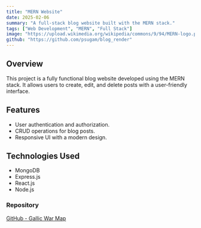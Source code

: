 ```yaml
---
title: "MERN Website"
date: 2025-02-06
summary: "A full-stack blog website built with the MERN stack."
tags: ["Web Development", "MERN", "Full Stack"]
image: "https://upload.wikimedia.org/wikipedia/commons/9/94/MERN-logo.png"
github: "https://github.com/psugam/blog_render"
---
```


## Overview
This project is a fully functional blog website developed using the MERN stack. It allows users to create, edit, and delete posts with a user-friendly interface.

## Features
- User authentication and authorization.
- CRUD operations for blog posts.
- Responsive UI with a modern design.

## Technologies Used
- MongoDB
- Express.js
- React.js
- Node.js

### Repository
[GitHub - Gallic War Map](https://github.com/psugam/blog_render)